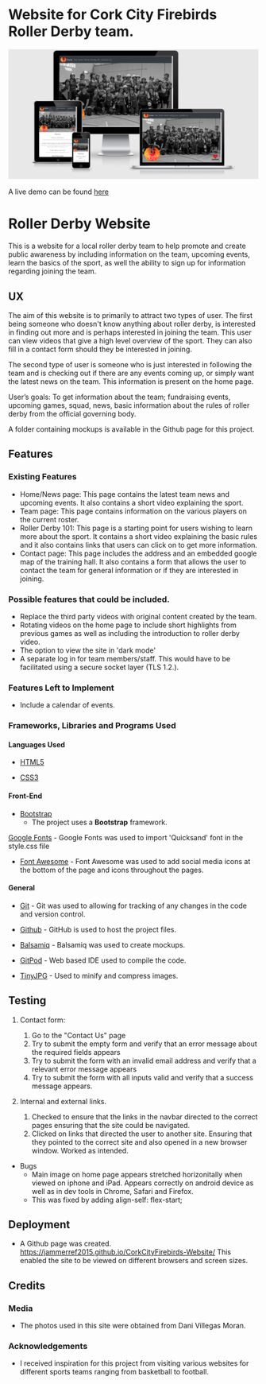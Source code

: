 # Website for Cork City Firebirds Roller Derby team.
  

  

![readme image](/assets/images/readme_image.PNG)

  

  

A live demo can be found [here](https://jammerref2015.github.io/CorkCityFirebirds-Website/)


# Roller Derby Website

This is a website for a local roller derby team to help promote and create public awareness by including information on the team, upcoming events, learn the basics of the sport, 
as well the ability to sign up for information regarding joining the team.
 
## UX
 

The aim of this website is to primarily to attract two types of user. The first being someone who doesn't know anything about roller derby, is interested in finding out more and is perhaps interested in joining the team. This user can view videos that give a high level overview of the sport. They can also fill in a contact form should they 
be interested in joining. 

The second type of user is someone who is just interested in following the team and is checking out if there are any events coming up, or simply want the latest news on the team. This information is present on the home page.  

User’s goals: To get information about the team; fundraising events, upcoming games, squad, news, basic information about the rules of roller derby from the official governing body.


A folder containing mockups is available in the Github page for this project. 

## Features

 
### Existing Features

- Home/News page: This page contains the latest team news and upcoming events. It also contains a short video explaining the sport. 
- Team page: This page contains information on the various players on the current roster. 
- Roller Derby 101: This page is a starting point for users wishing to learn more about the sport. It contains a short video explaining the basic rules and it also contains links that users can click on to get more information. 
- Contact page: This page includes the address and an embedded google map of the training hall. It also contains a form that allows the user to contact the team for general information or if they are interested in joining. 


### Possible features that could be included. 
- Replace the third party videos with original content created by the team. 
- Rotating videos on the home page to include short highlights from previous games as well as including the introduction to roller derby video. 
- The option to view the site in 'dark mode'
- A separate log in for team members/staff. This would have to be facilitated using a secure socket layer (TLS 1.2.).  


### Features Left to Implement
- Include a calendar of events. 


### Frameworks, Libraries and Programs Used

#### Languages Used

-  [HTML5](https://en.wikipedia.org/wiki/HTML5)

-  [CSS3](https://en.wikipedia.org/wiki/Cascading_Style_Sheets)

#### Front-End

- [Bootstrap](https://getbootstrap.com/)
    - The project uses a **Bootstrap** framework. 

[Google Fonts](https://fonts.google.com/) - Google Fonts was used to import 'Quicksand' font in the style.css file

-  [Font Awesome](https://fontawesome.com/) - Font Awesome was used to add social media icons at the bottom of the page and icons throughout the pages.


#### General
-  [Git](https://git-scm.com/) - Git was used to allowing for tracking of any changes in the code and version control.

-  [Github](https://github.com/) - GitHub is used to host the project files.

-  [Balsamiq](https://balsamiq.com/) - Balsamiq was used to create mockups.

-  [GitPod](https://www.gitpod.io/) - Web based IDE used to compile the code.

-  [TinyJPG](https://tinypng.com/) - Used to minify and compress images.


## Testing

1. Contact form:
    1. Go to the "Contact Us" page
    2. Try to submit the empty form and verify that an error message about the required fields appears
    3. Try to submit the form with an invalid email address and verify that a relevant error message appears
    4. Try to submit the form with all inputs valid and verify that a success message appears.
    
2. Internal and external links. 
	1. Checked to ensure that the links in the navbar directed to the correct pages ensuring that the site could be navigated. 
	2. Clicked on links that directed the user to another site. Ensuring that they pointed to the correct site and also opened in a new browser window. Worked as intended. 
    

- Bugs 
	- Main image on home page appears stretched horizonitally when viewed on iphone and iPad. Appears correctly on android device as well as in dev tools in Chrome, Safari and Firefox. 
    - This was fixed by adding align-self: flex-start;


## Deployment

- A Github page was created. https://jammerref2015.github.io/CorkCityFirebirds-Website/ This enabled the site to be viewed on different browsers and screen sizes. 



## Credits

### Media
- The photos used in this site were obtained from Dani Villegas Moran.

### Acknowledgements

- I received inspiration for this project from visiting various websites for different sports teams ranging from basketball to football. 




